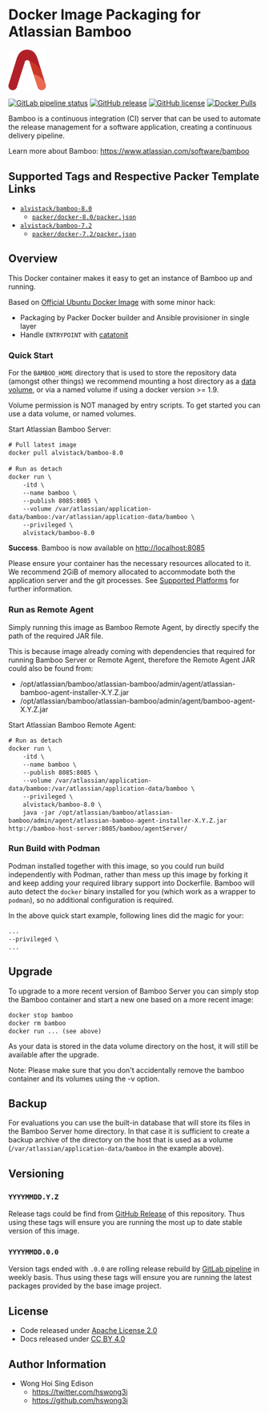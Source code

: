 # Docker Image Packaging for Atlassian Bamboo

<img src="/alvistack.svg" width="75" alt="AlviStack">

[![GitLab pipeline status](https://img.shields.io/gitlab/pipeline/alvistack/docker-bamboo/master)](https://gitlab.com/alvistack/docker-bamboo/-/pipelines)
[![GitHub release](https://img.shields.io/github/release/alvistack/docker-bamboo.svg)](https://github.com/alvistack/docker-bamboo/releases)
[![GitHub license](https://img.shields.io/github/license/alvistack/docker-bamboo.svg)](https://github.com/alvistack/docker-bamboo/blob/master/LICENSE)
[![Docker Pulls](https://img.shields.io/docker/pulls/alvistack/bamboo-8.0.svg)](https://hub.docker.com/r/alvistack/bamboo-8.0)

Bamboo is a continuous integration (CI) server that can be used to automate the release management for a software application, creating a continuous delivery pipeline.

Learn more about Bamboo: <https://www.atlassian.com/software/bamboo>

## Supported Tags and Respective Packer Template Links

  - [`alvistack/bamboo-8.0`](https://hub.docker.com/r/alvistack/bamboo-8.0)
      - [`packer/docker-8.0/packer.json`](https://github.com/alvistack/docker-bamboo/blob/master/packer/docker-8.0/packer.json)
  - [`alvistack/bamboo-7.2`](https://hub.docker.com/r/alvistack/bamboo-7.2)
      - [`packer/docker-7.2/packer.json`](https://github.com/alvistack/docker-bamboo/blob/master/packer/docker-7.2/packer.json)

## Overview

This Docker container makes it easy to get an instance of Bamboo up and running.

Based on [Official Ubuntu Docker Image](https://hub.docker.com/_/ubuntu/) with some minor hack:

  - Packaging by Packer Docker builder and Ansible provisioner in single layer
  - Handle `ENTRYPOINT` with [catatonit](https://github.com/openSUSE/catatonit)

### Quick Start

For the `BAMBOO_HOME` directory that is used to store the repository data (amongst other things) we recommend mounting a host directory as a [data volume](https://docs.docker.com/engine/tutorials/dockervolumes/#/data-volumes), or via a named volume if using a docker version \>= 1.9.

Volume permission is NOT managed by entry scripts. To get started you can use a data volume, or named volumes.

Start Atlassian Bamboo Server:

    # Pull latest image
    docker pull alvistack/bamboo-8.0
    
    # Run as detach
    docker run \
        -itd \
        --name bamboo \
        --publish 8085:8085 \
        --volume /var/atlassian/application-data/bamboo:/var/atlassian/application-data/bamboo \
        --privileged \
        alvistack/bamboo-8.0

**Success**. Bamboo is now available on <http://localhost:8085>

Please ensure your container has the necessary resources allocated to it. We recommend 2GiB of memory allocated to accommodate both the application server and the git processes. See [Supported Platforms](https://confluence.atlassian.com/display/Bamboo/Supported+Platforms) for further information.

### Run as Remote Agent

Simply running this image as Bamboo Remote Agent, by directly specify the path of the required JAR file.

This is because image already coming with dependencies that required for running Bamboo Server or Remote Agent, therefore the Remote Agent JAR could also be found from:

  - /opt/atlassian/bamboo/atlassian-bamboo/admin/agent/atlassian-bamboo-agent-installer-X.Y.Z.jar
  - /opt/atlassian/bamboo/atlassian-bamboo/admin/agent/bamboo-agent-X.Y.Z.jar

Start Atlassian Bamboo Remote Agent:

    # Run as detach
    docker run \
        -itd \
        --name bamboo \
        --publish 8085:8085 \
        --volume /var/atlassian/application-data/bamboo:/var/atlassian/application-data/bamboo \
        --privileged \
        alvistack/bamboo-8.0 \
        java -jar /opt/atlassian/bamboo/atlassian-bamboo/admin/agent/atlassian-bamboo-agent-installer-X.Y.Z.jar http://bamboo-host-server:8085/bamboo/agentServer/

### Run Build with Podman

Podman installed together with this image, so you could run build independently with Podman, rather than mess up this image by forking it and keep adding your required library support into Dockerfile. Bamboo will auto detect the `docker` binary installed for you (which work as a wrapper to `podman`), so no additional configuration is required.

In the above quick start example, following lines did the magic for your:

    ...
    --privileged \
    ...

## Upgrade

To upgrade to a more recent version of Bamboo Server you can simply stop the Bamboo container and start a new one based on a more recent image:

    docker stop bamboo
    docker rm bamboo
    docker run ... (see above)

As your data is stored in the data volume directory on the host, it will still be available after the upgrade.

Note: Please make sure that you don't accidentally remove the bamboo container and its volumes using the -v option.

## Backup

For evaluations you can use the built-in database that will store its files in the Bamboo Server home directory. In that case it is sufficient to create a backup archive of the directory on the host that is used as a volume (`/var/atlassian/application-data/bamboo` in the example above).

## Versioning

### `YYYYMMDD.Y.Z`

Release tags could be find from [GitHub Release](https://github.com/alvistack/docker-bamboo/releases) of this repository. Thus using these tags will ensure you are running the most up to date stable version of this image.

### `YYYYMMDD.0.0`

Version tags ended with `.0.0` are rolling release rebuild by [GitLab pipeline](https://gitlab.com/alvistack/docker-bamboo/-/pipelines) in weekly basis. Thus using these tags will ensure you are running the latest packages provided by the base image project.

## License

  - Code released under [Apache License 2.0](LICENSE)
  - Docs released under [CC BY 4.0](http://creativecommons.org/licenses/by/4.0/)

## Author Information

  - Wong Hoi Sing Edison
      - <https://twitter.com/hswong3i>
      - <https://github.com/hswong3i>
